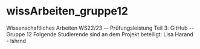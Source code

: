 # wissArbeiten_gruppe12
Wissenschaftliches Arbeiten WS22/23 -- Prüfungsleistung Teil 3: GitHub -- Gruppe 12
Folgende Studierende sind an dem Projekt beteiligt:
Lisa Harand - lshrnd
